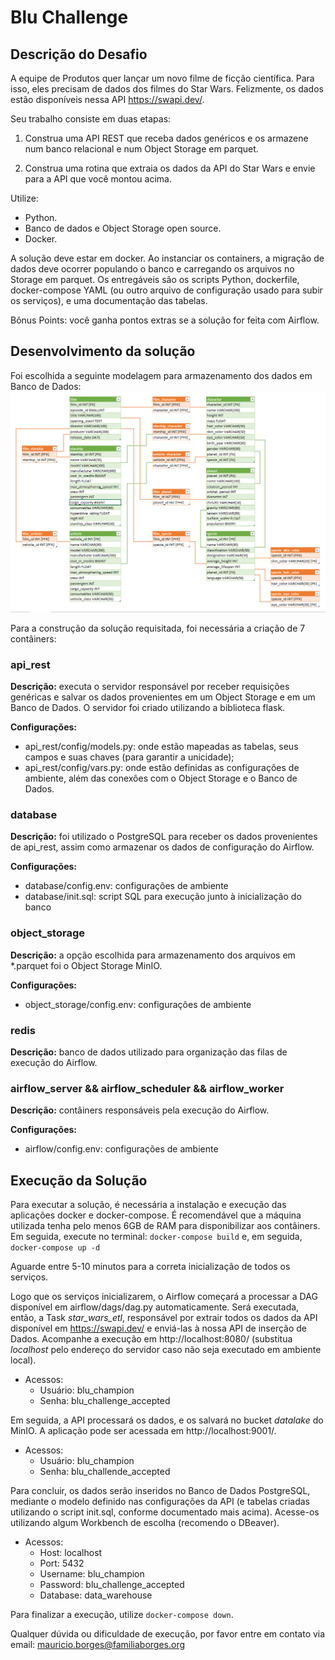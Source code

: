 # Blu Challenge
## Descrição do Desafio
A equipe de Produtos quer lançar um novo filme de ficção científica. Para isso, eles precisam de dados dos filmes do Star Wars. Felizmente, os dados estão disponíveis nessa API https://swapi.dev/.

Seu trabalho consiste em duas etapas:

1. Construa uma API REST que receba dados genéricos e os armazene num banco relacional e num Object Storage em parquet.

2. Construa uma rotina que extraia os dados da API do Star Wars e envie para a API que você montou acima.

Utilize:
* Python.
* Banco de dados e Object Storage open source.
* Docker.

A solução deve estar em docker. Ao instanciar os containers, a migração de dados deve ocorrer populando o banco e carregando os arquivos no Storage em parquet.
Os entregáveis são os scripts Python, dockerfile, docker-compose YAML (ou outro arquivo de configuração usado para subir os serviços), e uma documentação das tabelas. 

Bônus Points: você ganha pontos extras se a solução for feita com Airflow.
## Desenvolvimento da solução
Foi escolhida a seguinte modelagem para armazenamento dos dados em Banco de Dados:
![Modelagem Relacional](./db_model.png)

Para a construção da solução requisitada, foi necessária a criação de 7 contâiners:
### api_rest 
**Descrição:** executa o servidor responsável por receber requisições genéricas e salvar os dados provenientes em um Object Storage e em um Banco de Dados. O servidor foi criado utilizando a biblioteca flask.

**Configurações:**
* api_rest/config/models.py: onde estão mapeadas as tabelas, seus campos e suas chaves (para garantir a unicidade);
* api_rest/config/vars.py: onde estão definidas as configurações de ambiente, além das conexões com o Object Storage e o Banco de Dados.
### database
**Descrição:** foi utilizado o PostgreSQL para receber os dados provenientes de api_rest, assim como armazenar os dados de configuração do Airflow.

**Configurações:**
* database/config.env: configurações de ambiente
* database/init.sql: script SQL para execução junto à inicialização do banco
### object_storage
**Descrição:** a opção escolhida para armazenamento dos arquivos em *.parquet foi o Object Storage MinIO.

**Configurações:**
* object_storage/config.env: configurações de ambiente
### redis
**Descrição:** banco de dados utilizado para organização das filas de execução do Airflow.
### airflow_server && airflow_scheduler && airflow_worker
**Descrição:** contâiners responsáveis pela execução do Airflow.

**Configurações:**
* airflow/config.env: configurações de ambiente
## Execução da Solução
Para executar a solução, é necessária a instalação e execução das aplicações docker e docker-compose. É recomendável que a máquina utilizada tenha pelo menos 6GB de RAM para disponibilizar aos contâiners. Em seguida, execute no terminal: `docker-compose build` e, em seguida, `docker-compose up -d`

Aguarde entre 5-10 minutos para a correta inicialização de todos os serviços. 

Logo que os serviços inicializarem, o Airflow começará a processar a DAG disponível em airflow/dags/dag.py automaticamente. Será executada, então, a Task *star_wars_etl*, responsável por extrair todos os dados da API disponível em https://swapi.dev/ e enviá-las à nossa API de inserção de Dados. Acompanhe a execução em http://localhost:8080/ (substitua *localhost* pelo endereço do servidor caso não seja executado em ambiente local).
* Acessos:
    * Usuário: blu_champion
    * Senha: blu_challenge_accepted

Em seguida, a API processará os dados, e os salvará no bucket *datalake* do MinIO. A aplicação pode ser acessada em http://localhost:9001/.
* Acessos:
    * Usuário: blu_champion
    * Senha: blu_challende_accepted

Para concluir, os dados serão inseridos no Banco de Dados PostgreSQL, mediante o modelo definido nas configurações da API (e tabelas criadas utilizando o script init.sql, conforme documentado mais acima). Acesse-os utilizando algum Workbench de escolha (recomendo o DBeaver).
* Acessos:
    * Host: localhost
    * Port: 5432
    * Username: blu_champion
    * Password: blu_challenge_accepted
    * Database: data_warehouse

Para finalizar a execução, utilize `docker-compose down`.

Qualquer dúvida ou dificuldade de execução, por favor entre em contato via email: 
[mauricio.borges@familiaborges.org](mailto:mauricio.borges@familiaborges.org)

